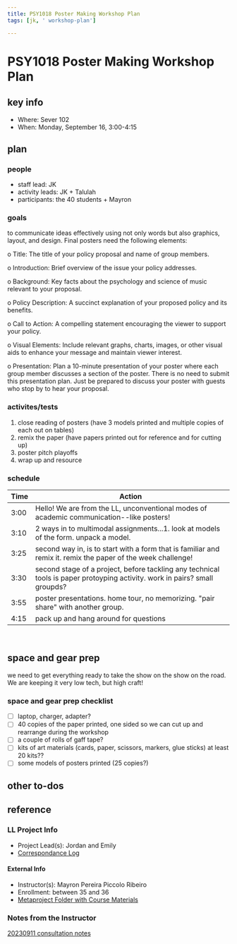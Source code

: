 ```yaml
---
title: PSY1018 Poster Making Workshop Plan
tags: [jk, ' workshop-plan']

---
```


# PSY1018 Poster Making Workshop Plan

## key info
- Where: Sever 102
- When: Monday, September 16, 3:00-4:15

## plan

### people
* staff lead: JK
* activity leads: JK + Talulah 
* participants: the 40 students + Mayron
### goals
to communicate ideas effectively using not only words but also graphics, layout, and design. Final posters need the following elements:

o   Title: The title of your policy proposal and name of group members.

o   Introduction: Brief overview of the issue your policy addresses.

o   Background: Key facts about the psychology and science of music relevant to your proposal.

o   Policy Description: A succinct explanation of your proposed policy and its benefits.

o   Call to Action: A compelling statement encouraging the viewer to support your policy.

o   Visual Elements: Include relevant graphs, charts, images, or other visual aids to enhance your message and maintain viewer interest.

o   Presentation: Plan a 10-minute presentation of your poster where each group member discusses a section of the poster. There is no need to submit this presentation plan. Just be prepared to discuss your poster with guests who stop by to hear your proposal.
### activites/tests
1. close reading of posters (have 3 models printed and multiple copies of each out on tables)
2. remix the paper (have papers printed out for reference and for cutting up)
3. poster pitch playoffs
4. wrap up and resource
### schedule

| Time | Action |  
| -------- | -------- | 
| 3:00    |   Hello! We are from the LL, unconventional modes of academic communication--like posters!    | 
| 3:10     |  2 ways in to multimodal assignments...1. look at models of the form. unpack a model.     | 
| 3:25     |  second way in, is to start with a form that is familiar and remix it. remix the paper of the week challenge!    | 
| 3:30    | second stage of a project, before tackling any technical tools is paper protoyping activity. work in pairs? small groupds? | 
| 3:55     |  poster presentations. home tour, no memorizing. "pair share" with another group.  | 
| 4:15     |  pack up and hang around for questions    |  
 
## space and gear prep
we need to get everything ready to take the show on the show on the road. We are keeping it very low tech, but high craft!

### space and gear prep checklist
- [ ] laptop, charger, adapter?
- [ ] 40 copies of the paper printed, one sided so we can cut up and rearrange during the workshop
- [ ] a couple of rolls of gaff tape?
- [ ] kits of art materials (cards, paper, scissors, markers, glue sticks) at least 20 kits??
- [ ] some models of posters printed (25 copies?)

## other to-dos

## reference
### LL Project Info
* Project Lead(s): Jordan and Emily
* [Correspondance Log](https://drive.google.com/drive/folders/1pFVWbWEH7-11aUs-FzefCSRSaVt30_kF?usp=drive_link)

#### External Info
* Instructor(s): Mayron Pereira Piccolo Ribeiro
* Enrollment: between 35 and 36
* [Metaproject Folder with Course Materials](https://drive.google.com/drive/folders/1fs1oOJ8GHVzX9KyLNg2zajvuSn3Hz4UH)
### Notes from the Instructor
[20230911 consultation notes](https://docs.google.com/document/d/1ImWx8NY0ujt4jvvNsNF0ibIVHCVY8CmboAvV7vTK5vQ/edit#heading=h.pcwyatezkrpg)